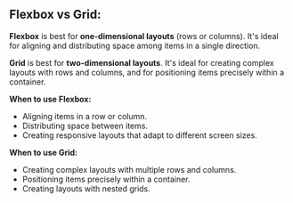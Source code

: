 ## Flexbox vs Grid:

**Flexbox** is best for **one-dimensional layouts** (rows or columns). It's ideal for aligning and distributing space among items in a single direction.

**Grid** is best for **two-dimensional layouts**. It's ideal for creating complex layouts with rows and columns, and for positioning items precisely within a container.

**When to use Flexbox:**

* Aligning items in a row or column.
* Distributing space between items.
* Creating responsive layouts that adapt to different screen sizes.

**When to use Grid:**

* Creating complex layouts with multiple rows and columns.
* Positioning items precisely within a container.
* Creating layouts with nested grids. 
